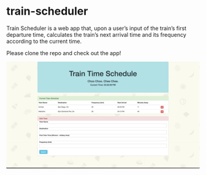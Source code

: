 # train-scheduler

Train Scheduler is a web app that, upon a user’s input of the train’s first departure time, calculates the train’s next arrival time and its frequency according to the current time. 

Please clone the repo and check out the app!

![Alt text](/assets/images/screenshot.png?raw=true "Demo Screenshot")
